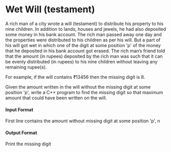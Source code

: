 # Wet Will (testament)

A rich man of a city wrote a will (testament) to distribute his property to
his nine children. In addition to lands, houses and jewels, he had also
deposited some money in his bank account. The rich man passed away
one day and the properties were distributed to his children as per his
will. But a part of his will got wet in which one of the digit at some
position 'p' of the money that he deposited in his bank account got
erased. The rich man’s friend told that the amount (in rupees)
deposited by the rich man was such that it can be evenly distributed (in
rupees) to his nine children without leaving any remaining rupee(s).

For example, if the will contains ₹13456 then the missing digit is 8.

Given the amount written in the will without the missing digit at some
position 'p', write a C++ program to find the missing digit so that
maximum amount that could have been written on the will.

#### Input Format

First line contains the amount without missing digit at some position 'p', n

#### Output Format

Print the missing digit